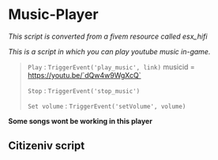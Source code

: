 # Music-Player
*This script is converted from a fivem resource called esx_hifi*

*This is a script in which you can play youtube music in-game.*


> `Play`	        : `TriggerEvent('play_music', link)`
musicid = https://youtu.be/`dQw4w9WgXcQ`
>
> `Stop`          : `TriggerEvent('stop_music')`
>
> `Set volume`   :  `TriggerEvent('setVolume', volume)`


**Some songs wont be working in this player**


## Citizeniv script
